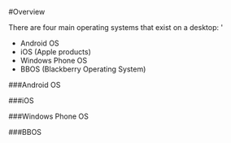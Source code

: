 #Overview

There are four main operating systems that exist on a desktop: '
* Android OS
* iOS (Apple products)
* Windows Phone OS
* BBOS (Blackberry Operating System)

###Android OS


###iOS


###Windows Phone OS


###BBOS

